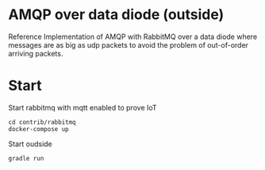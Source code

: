 # AMQP over data diode (outside)

Reference Implementation of AMQP with RabbitMQ over a data diode where messages are as big as udp packets to avoid the problem of out-of-order arriving packets.

# Start 

Start rabbitmq with mqtt enabled to prove IoT 
```
cd contrib/rabbitmq
docker-compose up
```

Start oudside 
```
gradle run
```

